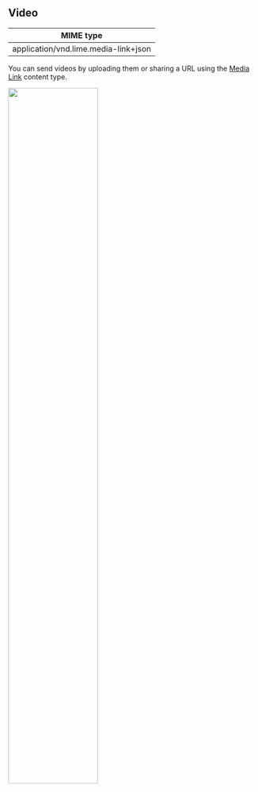 ## Video


| MIME type                            |
|--------------------------------------|
| application/vnd.lime.media-link+json |

You can send videos by uploading them or sharing a URL using the [Media Link](http://boyce.local:4567/#media-link) content type.

<img src="https://scontent.fplu11-1.fna.fbcdn.net/v/t39.2365-6/13509239_1608341092811398_289173120_n.png?oh=9a0707168d007d5de5e744b28b5f56c4&oe=5A8427B4" width="60%" ></img>


